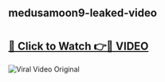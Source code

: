 ## medusamoon9-leaked-video 

# <h2><a href="http://freeplayer.one?title=medusamoon9-leaked-video&ref=21J">🔗 Click to Watch 👉🔴 VIDEO</a></h2>

<a href="http://freeplayer.one?title=medusamoon9-leaked-video&ref=21J" rel="nofollow" data-target="animated-image.originalLink"><img src="https://i.ibb.co.com/xMMVF88/686577567.gif" alt="Viral Video Original" style="max-width: 100%; display: inline-block;" data-target="animated-image.originalImage"></a>

